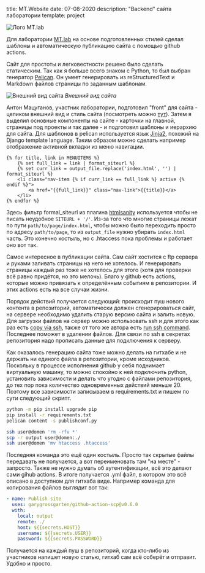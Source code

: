 title: MT.Website
date: 07-08-2020
description: "Backend" сайта лаборатории
template: project

![Лого MT.lab]({static}/img/mt-website/logo.png)

Для лаборатории [MT.lab](https://mtlab.su/) на основе подготовленных стилей сделал шаблоны и автоматическую публикацию
сайта с помощью github actions.

Сайт для простоты и легковестности решено было сделать статическим. Так как я больше всего знаком с Python, то был выбран
генератор [Pelican](https://blog.getpelican.com/). Он умеет генерировать из reStructuredText и Markdown файлов страницы
по заданным шаблонам. 

![Внешний вид сайта]({static}/img/mt-website/screenshot1.png)
*Внешний вид сайта*

Антон Мацуганов, участник лаборатории, подготовил "front" для сайта - целиком внешний вид и стиль сайта 
(посмотреть можно [тут](https://github.com/mt-lab/mt-lab.github.io)). Затем я выделил основные компоненты на сайте -
карточки на главной, страницы под проекты и так далее - и подготовил шаблоны и иерархию для сайта. Для шаблонов в pelican
используется язык [Jinja2](https://jinja.palletsprojects.com/), похожий на Django template language. Таким образом можно
сделать например отображение активной вкладки из меню навигации.

```jinja2
{% for title, link in MENUITEMS %}
    {% set full_link = link | format_siteurl %}
    {% set curr_link = output_file.replace('index.html', '') | format_siteurl %}
    <li class="nav-item {% if curr_link == full_link %} active {% endif %}">
        <a href="{{full_link}}" class="nav-link">{{title}}</a>
    </li>
{% endfor %}
```

Здесь фильтр formal_siteurl из плагина [htmlsanity](https://mcss.mosra.cz/plugins/htmlsanity/) используется чтобы не
писать неудобное `SITEURL + '/'`. Из-за того что многие страницы лежат по пути `path/to/page/index.html`, чтобы можно было
переходить просто по адресу `path/to/page`, то из `output_file` нужно убирать `index.html` часть. Это конечно костыль,
но с .htaccess пока проблемы и работает оно вот так.

Самое интересное в публикации сайта. Сам сайт хостится с ftp сервера и руками заливать страницы на него не хотелось. И
генерировать страницы каждый раз тоже не хотелось для этого (хотя для проверки всё равно придётся, но это мелочь).
Благо у github есть actions, которые можно привязать к определённым событиям в репозитории. И этих actions есть на все
случаи жизни.

Порядок действий получается следующий: происходит пуш нового контента в репозиторий, автоматически должен сгенерироваться
сайт, на сервере необходимо удалить старую версию сайта и залить новую. Для загрузки файлов на сервер можно использовать
ssh и для этого как раз есть [copy via ssh](https://github.com/marketplace/actions/copy-via-ssh), также от того же автора
есть [run ssh command](https://github.com/marketplace/actions/run-ssh-command). Последнее поможет в удалении файлов.
Для связи по ssh в секретах репозитория надо прописать данные для подключения к серверу.

Как оказалось генерацию сайта тоже можно делать на гитхабе и не держать ни единого файла в репозитории, кроме исходников.
Поскольку в процессе исполнения github у себя поднимает виртуальную машину, то можно спокойно к ней подключить python,
установить зависимости и делать что угодно с файлами репозитория, до тех пор пока количество одновременных действий меньше 20.
Поэтому все зависимости записываем в requirements.txt и пишем по сути следующий скрипт.

```sh
python -m pip install upgrade pip
pip install -r requirements.txt
pelican content -s publishconf.py

ssh user@domen 'rm -rfv *'
scp -r output user@domen:./
ssh user@domen 'mv htaccess .htaccess'
```

Последняя команда это ещё один костыль. Просто так скрытые файлы передавать не получается, а вот переименовать там "на
месте" - запросто. Также не нужно думать об аутентификации, всё это делают сами gihub actions. В итоге получается .yml 
файл, в котором это всё описано в доступном для гитхаба виде. Например команда для копирования файлов выглядит вот так:

```yaml
- name: Publish site
  uses: garygrossgarten/github-action-scp@v0.6.0
  with:
    local: output
    remote: ./
    host: ${{secrets.HOST}}
    username: ${{secrets.USER}}
    password: ${{secrets.PASSWORD}}
```

Получается на каждый пуш в репозиторий, когда кто-либо из участников напишет новую статью, гитхаб сам всё соберёт и
отправит. Удобно и просто.

